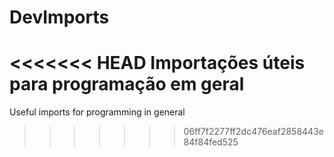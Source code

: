 # DevImports
<<<<<<< HEAD
 Importações úteis para programação em geral
=======
 Useful imports for programming in general
>>>>>>> 06ff7f2277ff2dc476eaf2858443e84f84fed525
